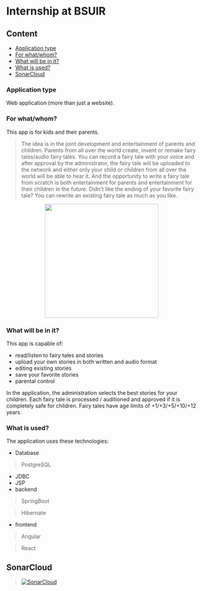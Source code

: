 # Internship at BSUIR
## Content
- [Application type](https://github.com/DAEDALUS-prog/internship/blob/master/README.md#application-type)
- [For what/whom?](https://github.com/DAEDALUS-prog/internship/blob/master/README.md#for-whatwhom)
- [What will be in it?](https://github.com/DAEDALUS-prog/internship/blob/master/README.md#what-will-be-in-it)
- [What is used?](https://github.com/DAEDALUS-prog/internship/blob/master/README.md#what-is-used)
- [SonarCloud](https://github.com/DAEDALUS-prog/internship/blob/master/README.md#sonarcloud)



### Application type 
Web application (more than just a website).
### For what/whom?
This app is for kids and their parents. 

>The idea is in the joint development and entertainment of parents and children. Parents from all over the world create, invent or remake fairy tales/audio fairy tales. You can record a fairy tale with your voice and after approval by the administrator, the fairy tale will be uploaded to the network and either only your child or children from all over the world will be able to hear it. And the opportunity to write a fairy tale from scratch is both entertainment for parents and entertainment for their children in the future. Didn't like the ending of your favorite fairy tale? You can rewrite an existing fairy tale as much as you like.

<div id="badges" align="center">
  <img src="https://user-images.githubusercontent.com/69119928/218274318-4939bca0-e975-4df6-af95-cec7e866ec76.png" width="300"/>
</div>

### What will be in it?

This app is capable of:
- read/listen to fairy tales and stories
- upload your own stories in both written and audio format
- editing existing stories
- save your favorite stories
- parental control

In the application, the administration selects the best stories for your children.
Each fairy tale is processed / auditioned and approved if it is completely safe
for children. Fairy tales have age limits of +1/+3/+5/+10/+12 years.

### What is used?
The application uses these technologies:
- Database
> PostgreSQL
- JDBC
- JSP
- backend
> SpringBoot
 
> Hibernate
- frontend
> Angular

> React

## SonarCloud
> [![SonarCloud](https://sonarcloud.io/images/project_badges/sonarcloud-orange.svg)](https://sonarcloud.io/summary/new_code?id=DAEDALUS-prog_internship)
